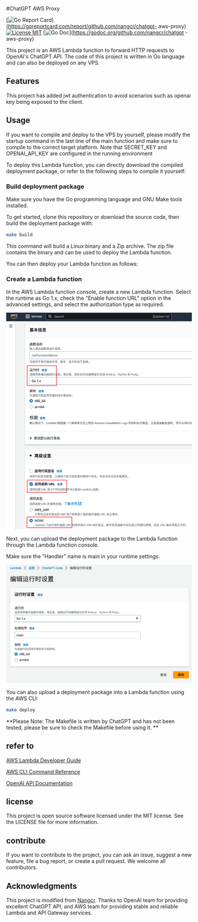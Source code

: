 #ChatGPT AWS Proxy

[![Go Report Card](https://goreportcard.com/badge/github.com/nangcr/chatgpt-aws-proxy)](https://goreportcard.com/report/github.com/nangcr/chatgpt- aws-proxy)
[![License MIT](https://img.shields.io/badge/license-MIT-blue.svg)](https://raw.githubusercontent.com/nangcr/chatgpt-aws-proxy/master/LICENSE )
[![Go Doc](https://img.shields.io/badge/godoc-reference-blue.svg?style=flat-square)](https://godoc.org/github.com/nangcr/chatgpt -aws-proxy)

This project is an AWS Lambda function to forward HTTP requests to OpenAI's ChatGPT API. The code of this project is written in Go language and can also be deployed on any VPS.

## Features
This project has added jwt authentication to avoid scenarios such as openai key being exposed to the client.
## Usage
If you want to compile and deploy to the VPS by yourself, please modify the startup command in the last line of the main function and make sure to compile to the correct target platform.
Note that SECRET_KEY and OPENAI_API_KEY are configured in the running environment

To deploy this Lambda function, you can directly download the compiled deployment package, or refer to the following steps to compile it yourself:

### Build deployment package
Make sure you have the Go programming language and GNU Make tools installed.

To get started, clone this repository or download the source code, then build the deployment package with:
``` bash
make build
```
This command will build a Linux binary and a Zip archive. The zip file contains the binary and can be used to deploy the Lambda function.

You can then deploy your Lambda function as follows:

### Create a Lambda function
In the AWS Lambda function console, create a new Lambda function. Select the runtime as Go 1.x, check the "Enable function URL" option in the advanced settings, and select the authorization type as required.

![](./Snipaste_2023-03-05_22-59-20.png)

Next, you can upload the deployment package to the Lambda function through the Lambda function console.

Make sure the "Handler" name is main in your runtime settings.

![](./Snipaste_2023-03-08_13-12-35.png)

You can also upload a deployment package into a Lambda function using the AWS CLI:

``` bash
make deploy
```

**Please Note: The Makefile is written by ChatGPT and has not been tested, please be sure to check the Makefile before using it. **

## refer to
[AWS Lambda Developer Guide](https://docs.aws.amazon.com/lambda/latest/dg/welcome.html)

[AWS CLI Command Reference](https://docs.aws.amazon.com/cli/latest/reference/)

[OpenAI API Documentation](https://beta.openai.com/docs/api-reference/introduction)

## license
This project is open source software licensed under the MIT license. See the LICENSE file for more information.

## contribute
If you want to contribute to the project, you can ask an issue, suggest a new feature, file a bug report, or create a pull request. We welcome all contributors.

## Acknowledgments
This project is modified from [Nangcr](https://github.com/nangcr).
Thanks to OpenAI team for providing excellent ChatGPT API, and AWS team for providing stable and reliable Lambda and API Gateway services.